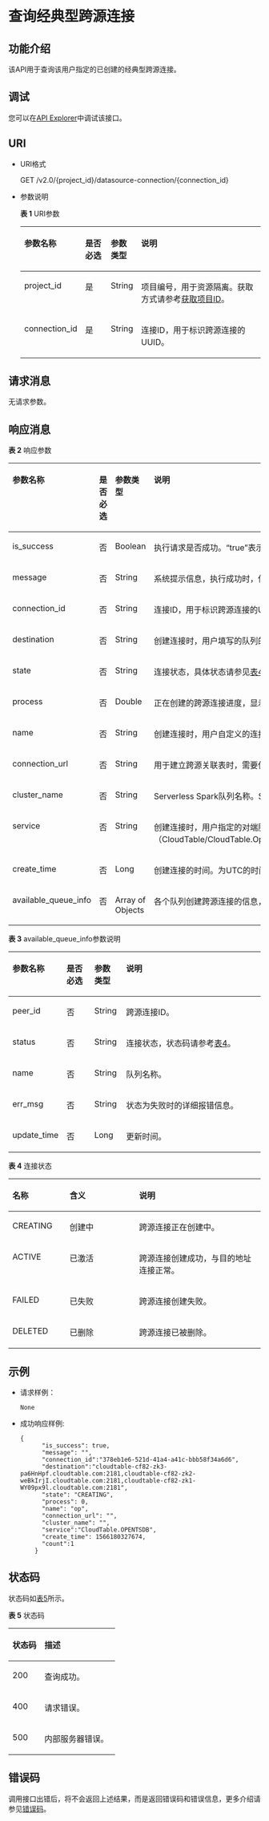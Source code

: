 # 查询经典型跨源连接<a name="dli_02_0145"></a>

## 功能介绍<a name="section13287428103611"></a>

该API用于查询该用户指定的已创建的经典型跨源连接。

## 调试<a name="section556523314214"></a>

您可以在[API Explorer](https://apiexplorer.developer.huaweicloud.com/apiexplorer/doc?product=DLI&api=ShowDatasourceConnection)中调试该接口。

## URI<a name="section52924285361"></a>

-   URI格式

    GET /v2.0/\{project\_id\}/datasource-connection/\{connection\_id\}

-   参数说明

    **表 1**  URI参数

    <a name="table18299172853614"></a>
    <table><thead align="left"><tr id="row947592853614"><th class="cellrowborder" valign="top" width="17.52%" id="mcps1.2.5.1.1"><p id="p1347513282368"><a name="p1347513282368"></a><a name="p1347513282368"></a>参数名称</p>
    </th>
    <th class="cellrowborder" valign="top" width="11.43%" id="mcps1.2.5.1.2"><p id="p74757287366"><a name="p74757287366"></a><a name="p74757287366"></a>是否必选</p>
    </th>
    <th class="cellrowborder" valign="top" width="12%" id="mcps1.2.5.1.3"><p id="p19988122543415"><a name="p19988122543415"></a><a name="p19988122543415"></a>参数类型</p>
    </th>
    <th class="cellrowborder" valign="top" width="59.050000000000004%" id="mcps1.2.5.1.4"><p id="p1475182833610"><a name="p1475182833610"></a><a name="p1475182833610"></a>说明</p>
    </th>
    </tr>
    </thead>
    <tbody><tr id="row16475152833619"><td class="cellrowborder" valign="top" width="17.52%" headers="mcps1.2.5.1.1 "><p id="p1547552803615"><a name="p1547552803615"></a><a name="p1547552803615"></a>project_id</p>
    </td>
    <td class="cellrowborder" valign="top" width="11.43%" headers="mcps1.2.5.1.2 "><p id="p19475828123613"><a name="p19475828123613"></a><a name="p19475828123613"></a>是</p>
    </td>
    <td class="cellrowborder" valign="top" width="12%" headers="mcps1.2.5.1.3 "><p id="p498872543410"><a name="p498872543410"></a><a name="p498872543410"></a>String</p>
    </td>
    <td class="cellrowborder" valign="top" width="59.050000000000004%" headers="mcps1.2.5.1.4 "><p id="p1310472724012"><a name="p1310472724012"></a><a name="p1310472724012"></a>项目编号，用于资源隔离。获取方式请参考<a href="获取项目ID.md">获取项目ID</a>。</p>
    </td>
    </tr>
    <tr id="row16535918171816"><td class="cellrowborder" valign="top" width="17.52%" headers="mcps1.2.5.1.1 "><p id="p84192317188"><a name="p84192317188"></a><a name="p84192317188"></a>connection_id</p>
    </td>
    <td class="cellrowborder" valign="top" width="11.43%" headers="mcps1.2.5.1.2 "><p id="p1941914313180"><a name="p1941914313180"></a><a name="p1941914313180"></a>是</p>
    </td>
    <td class="cellrowborder" valign="top" width="12%" headers="mcps1.2.5.1.3 "><p id="p14988192563420"><a name="p14988192563420"></a><a name="p14988192563420"></a>String</p>
    </td>
    <td class="cellrowborder" valign="top" width="59.050000000000004%" headers="mcps1.2.5.1.4 "><p id="p94197315183"><a name="p94197315183"></a><a name="p94197315183"></a>连接ID，用于标识跨源连接的UUID。</p>
    </td>
    </tr>
    </tbody>
    </table>


## 请求消息<a name="section1831452873613"></a>

无请求参数。

## 响应消息<a name="section134515287360"></a>

**表 2**  响应参数

<a name="table8348112818368"></a>
<table><thead align="left"><tr id="row11478132863610"><th class="cellrowborder" valign="top" width="16.068393160683932%" id="mcps1.2.5.1.1"><p id="p04782028173616"><a name="p04782028173616"></a><a name="p04782028173616"></a>参数名称</p>
</th>
<th class="cellrowborder" valign="top" width="10.70892910708929%" id="mcps1.2.5.1.2"><p id="p23811634104817"><a name="p23811634104817"></a><a name="p23811634104817"></a>是否必选</p>
</th>
<th class="cellrowborder" valign="top" width="10.128987101289871%" id="mcps1.2.5.1.3"><p id="p34781128193612"><a name="p34781128193612"></a><a name="p34781128193612"></a>参数类型</p>
</th>
<th class="cellrowborder" valign="top" width="63.093690630936905%" id="mcps1.2.5.1.4"><p id="p1347917286364"><a name="p1347917286364"></a><a name="p1347917286364"></a>说明</p>
</th>
</tr>
</thead>
<tbody><tr id="row18479182813362"><td class="cellrowborder" valign="top" width="16.068393160683932%" headers="mcps1.2.5.1.1 "><p id="p3887202462117"><a name="p3887202462117"></a><a name="p3887202462117"></a>is_success</p>
</td>
<td class="cellrowborder" valign="top" width="10.70892910708929%" headers="mcps1.2.5.1.2 "><p id="p1938118348487"><a name="p1938118348487"></a><a name="p1938118348487"></a>否</p>
</td>
<td class="cellrowborder" valign="top" width="10.128987101289871%" headers="mcps1.2.5.1.3 "><p id="p1888762420218"><a name="p1888762420218"></a><a name="p1888762420218"></a>Boolean</p>
</td>
<td class="cellrowborder" valign="top" width="63.093690630936905%" headers="mcps1.2.5.1.4 "><p id="p15887824122119"><a name="p15887824122119"></a><a name="p15887824122119"></a>执行请求是否成功。“true”表示请求执行成功。</p>
</td>
</tr>
<tr id="row1588462431911"><td class="cellrowborder" valign="top" width="16.068393160683932%" headers="mcps1.2.5.1.1 "><p id="p1887924172113"><a name="p1887924172113"></a><a name="p1887924172113"></a><span>message</span></p>
</td>
<td class="cellrowborder" valign="top" width="10.70892910708929%" headers="mcps1.2.5.1.2 "><p id="p838118348486"><a name="p838118348486"></a><a name="p838118348486"></a>否</p>
</td>
<td class="cellrowborder" valign="top" width="10.128987101289871%" headers="mcps1.2.5.1.3 "><p id="p19887624142119"><a name="p19887624142119"></a><a name="p19887624142119"></a>String</p>
</td>
<td class="cellrowborder" valign="top" width="63.093690630936905%" headers="mcps1.2.5.1.4 "><p id="p1488772410218"><a name="p1488772410218"></a><a name="p1488772410218"></a>系统提示信息，执行成功时，信息为空。</p>
</td>
</tr>
<tr id="row11325133161917"><td class="cellrowborder" valign="top" width="16.068393160683932%" headers="mcps1.2.5.1.1 "><p id="p13887724132113"><a name="p13887724132113"></a><a name="p13887724132113"></a>connection_id</p>
</td>
<td class="cellrowborder" valign="top" width="10.70892910708929%" headers="mcps1.2.5.1.2 "><p id="p838123414485"><a name="p838123414485"></a><a name="p838123414485"></a>否</p>
</td>
<td class="cellrowborder" valign="top" width="10.128987101289871%" headers="mcps1.2.5.1.3 "><p id="p128873240215"><a name="p128873240215"></a><a name="p128873240215"></a>String</p>
</td>
<td class="cellrowborder" valign="top" width="63.093690630936905%" headers="mcps1.2.5.1.4 "><p id="p4887324102110"><a name="p4887324102110"></a><a name="p4887324102110"></a>连接ID，用于标识跨源连接的UUID。</p>
</td>
</tr>
<tr id="row63251433191917"><td class="cellrowborder" valign="top" width="16.068393160683932%" headers="mcps1.2.5.1.1 "><p id="p1288762412112"><a name="p1288762412112"></a><a name="p1288762412112"></a>destination</p>
</td>
<td class="cellrowborder" valign="top" width="10.70892910708929%" headers="mcps1.2.5.1.2 "><p id="p113815347488"><a name="p113815347488"></a><a name="p113815347488"></a>否</p>
</td>
<td class="cellrowborder" valign="top" width="10.128987101289871%" headers="mcps1.2.5.1.3 "><p id="p178876242210"><a name="p178876242210"></a><a name="p178876242210"></a>String</p>
</td>
<td class="cellrowborder" valign="top" width="63.093690630936905%" headers="mcps1.2.5.1.4 "><p id="p12887172419215"><a name="p12887172419215"></a><a name="p12887172419215"></a>创建连接时，用户填写的队列的访问地址。</p>
</td>
</tr>
<tr id="row19638124013193"><td class="cellrowborder" valign="top" width="16.068393160683932%" headers="mcps1.2.5.1.1 "><p id="p18876241211"><a name="p18876241211"></a><a name="p18876241211"></a>state</p>
</td>
<td class="cellrowborder" valign="top" width="10.70892910708929%" headers="mcps1.2.5.1.2 "><p id="p18381434124811"><a name="p18381434124811"></a><a name="p18381434124811"></a>否</p>
</td>
<td class="cellrowborder" valign="top" width="10.128987101289871%" headers="mcps1.2.5.1.3 "><p id="p138871024112112"><a name="p138871024112112"></a><a name="p138871024112112"></a>String</p>
</td>
<td class="cellrowborder" valign="top" width="63.093690630936905%" headers="mcps1.2.5.1.4 "><p id="p178871249217"><a name="p178871249217"></a><a name="p178871249217"></a>连接状态，具体状态请参见<a href="#table13946174752513">表4</a>。</p>
</td>
</tr>
<tr id="row1063934091916"><td class="cellrowborder" valign="top" width="16.068393160683932%" headers="mcps1.2.5.1.1 "><p id="p1388762412116"><a name="p1388762412116"></a><a name="p1388762412116"></a>process</p>
</td>
<td class="cellrowborder" valign="top" width="10.70892910708929%" headers="mcps1.2.5.1.2 "><p id="p638143412487"><a name="p638143412487"></a><a name="p638143412487"></a>否</p>
</td>
<td class="cellrowborder" valign="top" width="10.128987101289871%" headers="mcps1.2.5.1.3 "><p id="p1288762412113"><a name="p1288762412113"></a><a name="p1288762412113"></a>Double</p>
</td>
<td class="cellrowborder" valign="top" width="63.093690630936905%" headers="mcps1.2.5.1.4 "><p id="p198879247214"><a name="p198879247214"></a><a name="p198879247214"></a>正在创建的跨源连接进度，显示0.0至1.0代表0%至100%。</p>
</td>
</tr>
<tr id="row763912402193"><td class="cellrowborder" valign="top" width="16.068393160683932%" headers="mcps1.2.5.1.1 "><p id="p1588772472117"><a name="p1588772472117"></a><a name="p1588772472117"></a>name</p>
</td>
<td class="cellrowborder" valign="top" width="10.70892910708929%" headers="mcps1.2.5.1.2 "><p id="p14381163454810"><a name="p14381163454810"></a><a name="p14381163454810"></a>否</p>
</td>
<td class="cellrowborder" valign="top" width="10.128987101289871%" headers="mcps1.2.5.1.3 "><p id="p1088715246216"><a name="p1088715246216"></a><a name="p1088715246216"></a>String</p>
</td>
<td class="cellrowborder" valign="top" width="63.093690630936905%" headers="mcps1.2.5.1.4 "><p id="p12887132482113"><a name="p12887132482113"></a><a name="p12887132482113"></a>创建连接时，用户自定义的连接名称。</p>
</td>
</tr>
<tr id="row19639104016191"><td class="cellrowborder" valign="top" width="16.068393160683932%" headers="mcps1.2.5.1.1 "><p id="p2887122462114"><a name="p2887122462114"></a><a name="p2887122462114"></a>connection_url</p>
</td>
<td class="cellrowborder" valign="top" width="10.70892910708929%" headers="mcps1.2.5.1.2 "><p id="p1738110346483"><a name="p1738110346483"></a><a name="p1738110346483"></a>否</p>
</td>
<td class="cellrowborder" valign="top" width="10.128987101289871%" headers="mcps1.2.5.1.3 "><p id="p20887824132112"><a name="p20887824132112"></a><a name="p20887824132112"></a>String</p>
</td>
<td class="cellrowborder" valign="top" width="63.093690630936905%" headers="mcps1.2.5.1.4 "><p id="p138871824112114"><a name="p138871824112114"></a><a name="p138871824112114"></a>用于建立跨源关联表时，需要使用到的连接url。</p>
</td>
</tr>
<tr id="row1728518373206"><td class="cellrowborder" valign="top" width="16.068393160683932%" headers="mcps1.2.5.1.1 "><p id="p18887132417212"><a name="p18887132417212"></a><a name="p18887132417212"></a>cluster_name</p>
</td>
<td class="cellrowborder" valign="top" width="10.70892910708929%" headers="mcps1.2.5.1.2 "><p id="p1382183419481"><a name="p1382183419481"></a><a name="p1382183419481"></a>否</p>
</td>
<td class="cellrowborder" valign="top" width="10.128987101289871%" headers="mcps1.2.5.1.3 "><p id="p888712241211"><a name="p888712241211"></a><a name="p888712241211"></a>String</p>
</td>
<td class="cellrowborder" valign="top" width="63.093690630936905%" headers="mcps1.2.5.1.4 "><p id="p188712242218"><a name="p188712242218"></a><a name="p188712242218"></a>Serverless Spark队列名称。SQL队列模式下建立的跨源连接，该字段为空。</p>
</td>
</tr>
<tr id="row028593792014"><td class="cellrowborder" valign="top" width="16.068393160683932%" headers="mcps1.2.5.1.1 "><p id="p19889224162117"><a name="p19889224162117"></a><a name="p19889224162117"></a>service</p>
</td>
<td class="cellrowborder" valign="top" width="10.70892910708929%" headers="mcps1.2.5.1.2 "><p id="p238219346488"><a name="p238219346488"></a><a name="p238219346488"></a>否</p>
</td>
<td class="cellrowborder" valign="top" width="10.128987101289871%" headers="mcps1.2.5.1.3 "><p id="p888915244210"><a name="p888915244210"></a><a name="p888915244210"></a>String</p>
</td>
<td class="cellrowborder" valign="top" width="63.093690630936905%" headers="mcps1.2.5.1.4 "><p id="p188891224162115"><a name="p188891224162115"></a><a name="p188891224162115"></a>创建连接时，用户指定的对端服务（CloudTable/CloudTable.OpenTSDB/MRS.OpenTSDB/DWS/RDS/CSS）。</p>
</td>
</tr>
<tr id="row112851837172015"><td class="cellrowborder" valign="top" width="16.068393160683932%" headers="mcps1.2.5.1.1 "><p id="p178891324162118"><a name="p178891324162118"></a><a name="p178891324162118"></a>create_time</p>
</td>
<td class="cellrowborder" valign="top" width="10.70892910708929%" headers="mcps1.2.5.1.2 "><p id="p4382234184817"><a name="p4382234184817"></a><a name="p4382234184817"></a>否</p>
</td>
<td class="cellrowborder" valign="top" width="10.128987101289871%" headers="mcps1.2.5.1.3 "><p id="p7889162416214"><a name="p7889162416214"></a><a name="p7889162416214"></a>Long</p>
</td>
<td class="cellrowborder" valign="top" width="63.093690630936905%" headers="mcps1.2.5.1.4 "><p id="p188891524202119"><a name="p188891524202119"></a><a name="p188891524202119"></a>创建连接的时间。为UTC的时间戳。</p>
</td>
</tr>
<tr id="row15237432203917"><td class="cellrowborder" valign="top" width="16.068393160683932%" headers="mcps1.2.5.1.1 "><p id="p14901162017492"><a name="p14901162017492"></a><a name="p14901162017492"></a>available_queue_info</p>
</td>
<td class="cellrowborder" valign="top" width="10.70892910708929%" headers="mcps1.2.5.1.2 "><p id="p42631144162612"><a name="p42631144162612"></a><a name="p42631144162612"></a>否</p>
</td>
<td class="cellrowborder" valign="top" width="10.128987101289871%" headers="mcps1.2.5.1.3 "><p id="p490172018491"><a name="p490172018491"></a><a name="p490172018491"></a>Array of Objects</p>
</td>
<td class="cellrowborder" valign="top" width="63.093690630936905%" headers="mcps1.2.5.1.4 "><p id="p69011020174911"><a name="p69011020174911"></a><a name="p69011020174911"></a>各个队列创建跨源连接的信息，详细信息请参考<a href="#table9559942155012">表3</a>。</p>
</td>
</tr>
</tbody>
</table>

**表 3**  available\_queue\_info参数说明

<a name="table9559942155012"></a>
<table><thead align="left"><tr id="row18672164215014"><th class="cellrowborder" valign="top" width="17.21%" id="mcps1.2.5.1.1"><p id="p10672842125018"><a name="p10672842125018"></a><a name="p10672842125018"></a>参数名称</p>
</th>
<th class="cellrowborder" valign="top" width="11.41%" id="mcps1.2.5.1.2"><p id="p040135682712"><a name="p040135682712"></a><a name="p040135682712"></a>是否必选</p>
</th>
<th class="cellrowborder" valign="top" width="12.64%" id="mcps1.2.5.1.3"><p id="p1167254235019"><a name="p1167254235019"></a><a name="p1167254235019"></a>参数类型</p>
</th>
<th class="cellrowborder" valign="top" width="58.74%" id="mcps1.2.5.1.4"><p id="p167254255015"><a name="p167254255015"></a><a name="p167254255015"></a>说明</p>
</th>
</tr>
</thead>
<tbody><tr id="row1667224212505"><td class="cellrowborder" valign="top" width="17.21%" headers="mcps1.2.5.1.1 "><p id="p767212427500"><a name="p767212427500"></a><a name="p767212427500"></a>peer_id</p>
</td>
<td class="cellrowborder" valign="top" width="11.41%" headers="mcps1.2.5.1.2 "><p id="p340165612712"><a name="p340165612712"></a><a name="p340165612712"></a>否</p>
</td>
<td class="cellrowborder" valign="top" width="12.64%" headers="mcps1.2.5.1.3 "><p id="p467214245015"><a name="p467214245015"></a><a name="p467214245015"></a>String</p>
</td>
<td class="cellrowborder" valign="top" width="58.74%" headers="mcps1.2.5.1.4 "><p id="p6672114213505"><a name="p6672114213505"></a><a name="p6672114213505"></a>跨源连接ID。</p>
</td>
</tr>
<tr id="row126721421503"><td class="cellrowborder" valign="top" width="17.21%" headers="mcps1.2.5.1.1 "><p id="p1267264216500"><a name="p1267264216500"></a><a name="p1267264216500"></a><span>status</span></p>
</td>
<td class="cellrowborder" valign="top" width="11.41%" headers="mcps1.2.5.1.2 "><p id="p13416563278"><a name="p13416563278"></a><a name="p13416563278"></a>否</p>
</td>
<td class="cellrowborder" valign="top" width="12.64%" headers="mcps1.2.5.1.3 "><p id="p6672174265017"><a name="p6672174265017"></a><a name="p6672174265017"></a>String</p>
</td>
<td class="cellrowborder" valign="top" width="58.74%" headers="mcps1.2.5.1.4 "><p id="p167294210507"><a name="p167294210507"></a><a name="p167294210507"></a>连接状态，状态码请参考<a href="#table13946174752513">表4</a>。</p>
</td>
</tr>
<tr id="row76738424502"><td class="cellrowborder" valign="top" width="17.21%" headers="mcps1.2.5.1.1 "><p id="p10673124216507"><a name="p10673124216507"></a><a name="p10673124216507"></a>name</p>
</td>
<td class="cellrowborder" valign="top" width="11.41%" headers="mcps1.2.5.1.2 "><p id="p124155616271"><a name="p124155616271"></a><a name="p124155616271"></a>否</p>
</td>
<td class="cellrowborder" valign="top" width="12.64%" headers="mcps1.2.5.1.3 "><p id="p9673142155011"><a name="p9673142155011"></a><a name="p9673142155011"></a>String</p>
</td>
<td class="cellrowborder" valign="top" width="58.74%" headers="mcps1.2.5.1.4 "><p id="p136731942135015"><a name="p136731942135015"></a><a name="p136731942135015"></a>队列名称。</p>
</td>
</tr>
<tr id="row367334225010"><td class="cellrowborder" valign="top" width="17.21%" headers="mcps1.2.5.1.1 "><p id="p7673174213507"><a name="p7673174213507"></a><a name="p7673174213507"></a>err_msg</p>
</td>
<td class="cellrowborder" valign="top" width="11.41%" headers="mcps1.2.5.1.2 "><p id="p194113561271"><a name="p194113561271"></a><a name="p194113561271"></a>否</p>
</td>
<td class="cellrowborder" valign="top" width="12.64%" headers="mcps1.2.5.1.3 "><p id="p176739423506"><a name="p176739423506"></a><a name="p176739423506"></a>String</p>
</td>
<td class="cellrowborder" valign="top" width="58.74%" headers="mcps1.2.5.1.4 "><p id="p17673164235011"><a name="p17673164235011"></a><a name="p17673164235011"></a>状态为失败时的详细报错信息。</p>
</td>
</tr>
<tr id="row26735428509"><td class="cellrowborder" valign="top" width="17.21%" headers="mcps1.2.5.1.1 "><p id="p4673174285010"><a name="p4673174285010"></a><a name="p4673174285010"></a>update_time</p>
</td>
<td class="cellrowborder" valign="top" width="11.41%" headers="mcps1.2.5.1.2 "><p id="p124111565277"><a name="p124111565277"></a><a name="p124111565277"></a>否</p>
</td>
<td class="cellrowborder" valign="top" width="12.64%" headers="mcps1.2.5.1.3 "><p id="p196732421506"><a name="p196732421506"></a><a name="p196732421506"></a>Long</p>
</td>
<td class="cellrowborder" valign="top" width="58.74%" headers="mcps1.2.5.1.4 "><p id="p126731142135012"><a name="p126731142135012"></a><a name="p126731142135012"></a>更新时间。</p>
</td>
</tr>
</tbody>
</table>

**表 4**  连接状态

<a name="table13946174752513"></a>
<table><thead align="left"><tr id="row1994634702518"><th class="cellrowborder" valign="top" width="22.672267226722674%" id="mcps1.2.4.1.1"><p id="p4609112117266"><a name="p4609112117266"></a><a name="p4609112117266"></a>名称</p>
</th>
<th class="cellrowborder" valign="top" width="27.59275927592759%" id="mcps1.2.4.1.2"><p id="p146091921172617"><a name="p146091921172617"></a><a name="p146091921172617"></a>含义</p>
</th>
<th class="cellrowborder" valign="top" width="49.734973497349735%" id="mcps1.2.4.1.3"><p id="p7609192132613"><a name="p7609192132613"></a><a name="p7609192132613"></a>说明</p>
</th>
</tr>
</thead>
<tbody><tr id="row20946164712252"><td class="cellrowborder" valign="top" width="22.672267226722674%" headers="mcps1.2.4.1.1 "><p id="p1460915210264"><a name="p1460915210264"></a><a name="p1460915210264"></a>CREATING</p>
</td>
<td class="cellrowborder" valign="top" width="27.59275927592759%" headers="mcps1.2.4.1.2 "><p id="p6609112119268"><a name="p6609112119268"></a><a name="p6609112119268"></a>创建中</p>
</td>
<td class="cellrowborder" valign="top" width="49.734973497349735%" headers="mcps1.2.4.1.3 "><p id="p136091821192618"><a name="p136091821192618"></a><a name="p136091821192618"></a>跨源连接正在创建中。</p>
</td>
</tr>
<tr id="row494612478259"><td class="cellrowborder" valign="top" width="22.672267226722674%" headers="mcps1.2.4.1.1 "><p id="p166098217269"><a name="p166098217269"></a><a name="p166098217269"></a>ACTIVE</p>
</td>
<td class="cellrowborder" valign="top" width="27.59275927592759%" headers="mcps1.2.4.1.2 "><p id="p1960902152610"><a name="p1960902152610"></a><a name="p1960902152610"></a>已激活</p>
</td>
<td class="cellrowborder" valign="top" width="49.734973497349735%" headers="mcps1.2.4.1.3 "><p id="p17609192112617"><a name="p17609192112617"></a><a name="p17609192112617"></a>跨源连接创建成功，与目的地址连接正常。</p>
</td>
</tr>
<tr id="row1294694782513"><td class="cellrowborder" valign="top" width="22.672267226722674%" headers="mcps1.2.4.1.1 "><p id="p160952172619"><a name="p160952172619"></a><a name="p160952172619"></a>FAILED</p>
</td>
<td class="cellrowborder" valign="top" width="27.59275927592759%" headers="mcps1.2.4.1.2 "><p id="p16096213265"><a name="p16096213265"></a><a name="p16096213265"></a>已失败</p>
</td>
<td class="cellrowborder" valign="top" width="49.734973497349735%" headers="mcps1.2.4.1.3 "><p id="p1660911214266"><a name="p1660911214266"></a><a name="p1660911214266"></a>跨源连接创建失败。</p>
</td>
</tr>
<tr id="row96311757265"><td class="cellrowborder" valign="top" width="22.672267226722674%" headers="mcps1.2.4.1.1 "><p id="p360916218264"><a name="p360916218264"></a><a name="p360916218264"></a>DELETED</p>
</td>
<td class="cellrowborder" valign="top" width="27.59275927592759%" headers="mcps1.2.4.1.2 "><p id="p1160992115262"><a name="p1160992115262"></a><a name="p1160992115262"></a>已删除</p>
</td>
<td class="cellrowborder" valign="top" width="49.734973497349735%" headers="mcps1.2.4.1.3 "><p id="p1860952119268"><a name="p1860952119268"></a><a name="p1860952119268"></a>跨源连接已被删除。</p>
</td>
</tr>
</tbody>
</table>

## 示例<a name="section910624615450"></a>

-   请求样例：

    ```
    None
    ```


-   成功响应样例:

    ```
    {
          "is_success": true,
          "message": "",
          "connection_id":"378eb1e6-521d-41a4-a41c-bbb58f34a6d6",
          "destination":"cloudtable-cf82-zk3-pa6HnHpf.cloudtable.com:2181,cloudtable-cf82-zk2-weBkIrjI.cloudtable.com:2181,cloudtable-cf82-zk1-WY09px9l.cloudtable.com:2181",
          "state": "CREATING",
          "process": 0,
          "name": "op",
          "connection_url": "",
          "cluster_name": "",
          "service":"CloudTable.OPENTSDB",
          "create_time": 1566180327674,
          "count":1
        }
    ```


## 状态码<a name="sf39cfd445ad24e9e82754fcb0027179d"></a>

状态码如[表5](#tb12870f1c5f24b27abd55ca24264af36)所示。

**表 5**  状态码

<a name="tb12870f1c5f24b27abd55ca24264af36"></a>
<table><thead align="left"><tr id="r8d54231f95b14c01a5e55e95f3b2e838"><th class="cellrowborder" valign="top" width="30%" id="mcps1.2.3.1.1"><p id="ab49d21f312644072a331f43e92baf853"><a name="ab49d21f312644072a331f43e92baf853"></a><a name="ab49d21f312644072a331f43e92baf853"></a>状态码</p>
</th>
<th class="cellrowborder" valign="top" width="70%" id="mcps1.2.3.1.2"><p id="aea1d3bd107bb4c499da79a88832d256c"><a name="aea1d3bd107bb4c499da79a88832d256c"></a><a name="aea1d3bd107bb4c499da79a88832d256c"></a>描述</p>
</th>
</tr>
</thead>
<tbody><tr id="r211ad4eb571d4d938e5579998723174e"><td class="cellrowborder" valign="top" width="30%" headers="mcps1.2.3.1.1 "><p id="a3153e07b3a9749adba92599fe6628fbf"><a name="a3153e07b3a9749adba92599fe6628fbf"></a><a name="a3153e07b3a9749adba92599fe6628fbf"></a>200</p>
</td>
<td class="cellrowborder" valign="top" width="70%" headers="mcps1.2.3.1.2 "><p id="p104431642124811"><a name="p104431642124811"></a><a name="p104431642124811"></a>查询成功。</p>
</td>
</tr>
<tr id="row44937531727"><td class="cellrowborder" valign="top" width="30%" headers="mcps1.2.3.1.1 "><p id="p184941532219"><a name="p184941532219"></a><a name="p184941532219"></a>400</p>
</td>
<td class="cellrowborder" valign="top" width="70%" headers="mcps1.2.3.1.2 "><p id="p2049413539219"><a name="p2049413539219"></a><a name="p2049413539219"></a>请求错误。</p>
</td>
</tr>
<tr id="row65331212142411"><td class="cellrowborder" valign="top" width="30%" headers="mcps1.2.3.1.1 "><p id="p5537171216249"><a name="p5537171216249"></a><a name="p5537171216249"></a>500</p>
</td>
<td class="cellrowborder" valign="top" width="70%" headers="mcps1.2.3.1.2 "><p id="p953813124249"><a name="p953813124249"></a><a name="p953813124249"></a>内部服务器错误。</p>
</td>
</tr>
</tbody>
</table>

## 错误码<a name="section13596141025715"></a>

调用接口出错后，将不会返回上述结果，而是返回错误码和错误信息，更多介绍请参见[错误码](错误码.md)。

